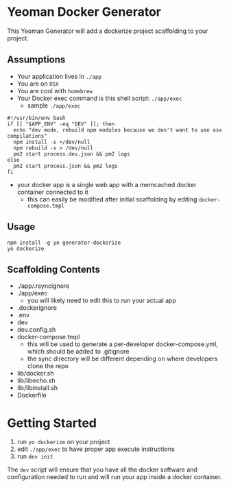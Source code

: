 # Yeoman Docker Generator

This Yeoman Generator will add a dockerize project scaffolding to your project.

## Assumptions

* Your application lives in `./app`
* You are on `OSX`
* You are cool with `homebrew`
* Your Docker exec command is this shell script: `./app/exec`
  * sample `./app/exec`
```
#!/usr/bin/env bash
if [[ "$APP_ENV" -eq "DEV" ]]; then
  echo "dev mode, rebuild npm modules because we don't want to use osx compilations"
  npm install -s >/dev/null
  npm rebuild -s > /dev/null
  pm2 start process.dev.json && pm2 logs
else
  pm2 start process.json && pm2 logs
fi
```
* your docker app is a single web app with a memcached docker container connected to it
  * this can easily be modified after initial scaffolding by editing `docker-compose.tmpl`

## Usage

```
npm install -g yo generator-dockerize
yo dockerize
```

## Scaffolding Contents

* ./app/.rsyncignore
* ./app/exec
  * you will likely need to edit this to run your actual app
* .dockerignore
* .env
* dev
* dev.config.sh
* docker-compose.tmpl
  * this will be used to generate a per-developer docker-compose.yml, which should be added to .gitignore
  * the sync directory will be different depending on where developers clone the repo
* lib/docker.sh
* lib/libecho.sh
* lib/libinstall.sh
* Dockerfile

# Getting Started

1. run `yo dockerize` on your project
2. edit `./app/exec` to have proper app execute instructions
3. run `dev init`

The `dev` script will ensure that you have all the docker software and configuration needed to run and will run your app inside a docker container.
